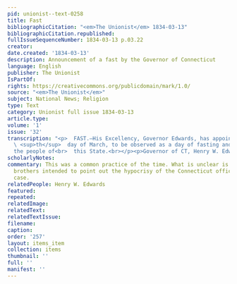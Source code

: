```yaml
---
pid: unionist--text-0258
title: Fast
bibliographicCitation: "<em>The Unionist</em> 1834-03-13"
bibliographicCitation.republished: 
fullIssueSequenceNumber: 1834-03-13 p.03.22
creator: 
date.created: '1834-03-13'
description: Announcement of a fast by the Governor of Connecticut
language: English
publisher: The Unionist
IsPartOf: 
rights: https://creativecommons.org/publicdomain/mark/1.0/
source: "<em>The Unionist</em>"
subject: National News; Religion
type: Text
category: Unionist full issue 1834-03-13
article.type: 
volume: '1'
issue: '32'
transcription: "<p>  FAST.—His Excellency, Governor Edwards, has appointed the 28<br>
  \ <sup>th</sup>  day of March, to be observed as a day of fasting and prayer, by
  the people of<br>  this State.<br></p><p>Governor of CT, Henry W. Edwards</p>"
scholarlyNotes: 
commentary: This was a common practice of the time. What is unclear is if the Burleigh
  brothers intended to point out the hypocrisy of the Connecticut officials in this
  case.
relatedPeople: Henry W. Edwards
featured: 
repeated: 
relatedImage: 
relatedText: 
relatedTextIssue: 
filename: 
caption: 
order: '257'
layout: items_item
collection: items
thumbnail: ''
full: ''
manifest: ''
---
```

